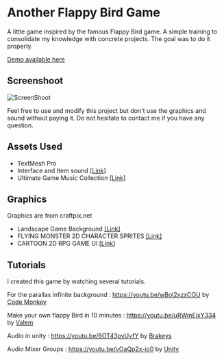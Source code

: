 # Another Flappy Bird Game

A little game inspired by the famous Flappy Bird game. 
A simple training to consolidate my knowledge with concrete projects. The goal was to do it properly.

[Demo available here](https://simmer.io/@YetiYetYet/another-flappy-bird-game)

## Screenshoot
![ScreenShoot](https://i.imgur.com/b3zWnD4.png)

Feel free to use and modify this project but don't use the graphics and sound without paying it. 
Do not hesitate to contact me if you have any question.

## Assets Used
- TextMesh Pro 
- Interface and Item sound [[Link]](https://assetstore.unity.com/packages/audio/sound-fx/interface-and-item-sounds-89646)
- Ultimate Game Music Collection  [[Link]](https://assetstore.unity.com/packages/audio/music/orchestral/ultimate-game-music-collection-37351)

## Graphics
Graphics are from craftpix.net 
-  Landscape Game Background [[Link]](https://craftpix.net/product/landscape-game-backgrounds/)
- FLYING MONSTER 2D CHARACTER SPRITES [[Link]](https://craftpix.net/product/flying-monster-2d-character-sprites/)
-  CARTOON 2D RPG GAME UI [[Link]](https://craftpix.net/product/cartoon-2d-rpg-game-ui/)

## Tutorials
I created this game by watching several tutorials.

For the parallax infinite background :
https://youtu.be/wBol2xzxCOU by [Code Monkey](https://www.youtube.com/channel/UCFK6NCbuCIVzA6Yj1G_ZqCg)

Make your own flappy Bird in 10 minutes : 
https://youtu.be/uRWmEjxY334 by [Valem](https://www.youtube.com/channel/UCPJlesN59MzHPPCp0Lg8sLw)

Audio in unity : 
https://youtu.be/6OT43pvUyfY by [Brakeys](https://www.youtube.com/channel/UCYbK_tjZ2OrIZFBvU6CCMiA)

Audio Mixer Groups :
https://youtu.be/vOaQp2x-io0 by [Unity](https://youtu.be/vOaQp2x-io0)